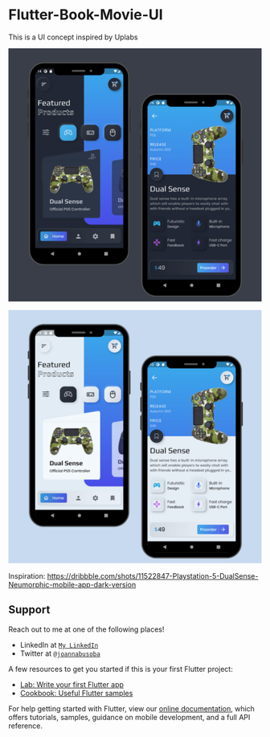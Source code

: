 # Flutter-Book-Movie-UI
This is a UI concept inspired by Uplabs


[![INSERT YOUR GRAPHIC HERE](https://raw.githubusercontent.com/JoanNabusoba/flutter-themed-neumorphic-design/master/dark.png)]()

[![INSERT YOUR GRAPHIC HERE](https://raw.githubusercontent.com/JoanNabusoba/flutter-themed-neumorphic-design/master/light.png)]()

Inspiration: https://dribbble.com/shots/11522847-Playstation-5-DualSense-Neumorphic-mobile-app-dark-version

## Support

Reach out to me at one of the following places!

- LinkedIn at <a href="https://www.linkedin.com/in/joan-nabusoba-b862969b/" target="_blank">`My LinkedIn`</a>
- Twitter at <a href="http://twitter.com/joannabusoba" target="_blank">`@joannabusoba`</a>


A few resources to get you started if this is your first Flutter project:

- [Lab: Write your first Flutter app](https://flutter.dev/docs/get-started/codelab)
- [Cookbook: Useful Flutter samples](https://flutter.dev/docs/cookbook)

For help getting started with Flutter, view our
[online documentation](https://flutter.dev/docs), which offers tutorials,
samples, guidance on mobile development, and a full API reference.

